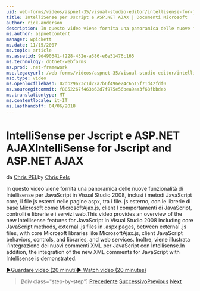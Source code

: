 ```yaml
---
uid: web-forms/videos/aspnet-35/visual-studio-editor/intellisense-for-jscript-and-aspnet-ajax
title: IntelliSense per Jscript e ASP.NET AJAX | Documenti Microsoft
author: rick-anderson
description: In questo video viene fornita una panoramica delle nuove funzionalità di Intellisense per JavaScript in Visual Studio 2008, inclusi i metodi JavaScript di base, i file di js esterni...
ms.author: aspnetcontent
manager: wpickett
ms.date: 11/15/2007
ms.topic: article
ms.assetid: 9d490341-f228-432e-a386-e6e51476c165
ms.technology: dotnet-webforms
ms.prod: .net-framework
msc.legacyurl: /web-forms/videos/aspnet-35/visual-studio-editor/intellisense-for-jscript-and-aspnet-ajax
msc.type: video
ms.openlocfilehash: 02db29a23c1d22a7b6f496e24c6515f71d42fdf0
ms.sourcegitcommit: f8852267f463b62d7f975e56bea9aa3f68fbbdeb
ms.translationtype: MT
ms.contentlocale: it-IT
ms.lasthandoff: 04/06/2018
---
```

<a name="intellisense-for-jscript-and-aspnet-ajax"></a><span data-ttu-id="2d52a-103">IntelliSense per Jscript e ASP.NET AJAX</span><span class="sxs-lookup"><span data-stu-id="2d52a-103">IntelliSense for Jscript and ASP.NET AJAX</span></span>
====================
<span data-ttu-id="2d52a-104">da [Chris PEL](https://twitter.com/chrispels)</span><span class="sxs-lookup"><span data-stu-id="2d52a-104">by [Chris Pels](https://twitter.com/chrispels)</span></span>

<span data-ttu-id="2d52a-105">In questo video viene fornita una panoramica delle nuove funzionalità di Intellisense per JavaScript in Visual Studio 2008, inclusi i metodi JavaScript core, il file js esterni nelle pagine aspx, tra i file. js esterno, con le librerie di base Microsoft come MicrosoftAjax.js, client I comportamenti di JavaScript, controlli e librerie e i servizi web.</span><span class="sxs-lookup"><span data-stu-id="2d52a-105">This video provides an overview of the new Intellisense features for JavaScript in Visual Studio 2008 including core JavaScript methods, external .js files in .aspx pages, between external .js files, with core Microsoft libraries like MicrosoftAjax.js, client JavaScript behaviors, controls, and libraries, and web services.</span></span> <span data-ttu-id="2d52a-106">Inoltre, viene illustrata l'integrazione dei nuovi commenti XML per JavaScript con Intellisense.</span><span class="sxs-lookup"><span data-stu-id="2d52a-106">In addition, the integration of the new XML comments for JavaScript with Intellisense is demonstrated.</span></span>

[<span data-ttu-id="2d52a-107">&#9654;Guardare video (20 minuti)</span><span class="sxs-lookup"><span data-stu-id="2d52a-107">&#9654; Watch video (20 minutes)</span></span>](https://channel9.msdn.com/Blogs/ASP-NET-Site-Videos/intellisense-for-jscript-and-aspnet-ajax)

> [!div class="step-by-step"]
> <span data-ttu-id="2d52a-108">[Precedente](multi-targeting-support-in-visual-studio-2008.md)
> [Successivo](quick-tour-of-the-visual-studio-2008-integrated-development-environment.md)</span><span class="sxs-lookup"><span data-stu-id="2d52a-108">[Previous](multi-targeting-support-in-visual-studio-2008.md)
[Next](quick-tour-of-the-visual-studio-2008-integrated-development-environment.md)</span></span>
